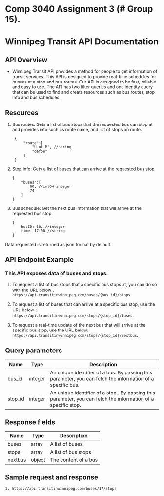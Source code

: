 # Comp 3040 Assignment 3 (# Group 15).
# Winnipeg Transit API Documentation

## API Overview

* Winnipeg Transit API provides a method for people to get information of transit services. This API is designed to provide real-time schedules for busses at a stop and bus routes. Our API is designed to be fast, reliable and easy to use. The API has two filter queries and one identity query that can be used to find and create resources such as bus routes, stop info and bus schedules.
  
## Resources

1. Bus routes: Gets a list of bus stops that the requested bus can stop at and provides info such as route name, and list of stops on route.
   ```
    {
        "route":[
            "U of M", //string
            "defoe"
        ]
    }
   ```
2. Stop info: Gets a list of buses that can arrive at the requested bus stop.
    ```
    {
        "buses":[
            60, //int64 integer
            74
        ]
    }
    ```
3. Bus schedule: Get the next bus information that will arrive at the requested bus stop.
    ```
    {
        busID: 60, //integer
        time: 17:00 //string
    }
    ```
Data requested is returned as json format by default.


## API Endpoint Example

### This API exposes data of buses and stops.
1. To request a list of bus stops that a specific bus stops at, you can do so with the URL below： 
```https://api.transitinwinnipeg.com/buses/{bus_id}/stops``` 

2. To request a list of buses that can arrive at a specific bus stop, use the URL below：   
```https://api.transitinwinnipeg.com/stops/{stop_id}/buses```.

1. To request a real-time update of the next bus that will arrive at the specific bus stop, use the URL below: ```https://api.transitinwinnipeg.com/stops/{stop_id}/nextbus```.

## Query parameters
| Name |Type| Description |
| --- | ---|----------- |
| bus_id| integer| An unique identifier of a bus. By passing this parameter, you can fetch the information of a specific bus.
| stop_id | integer| An unique identifier of a stop.. By passing this parameter, you can fetch the information of a specific stop.

## Response fields
| Name |Type| Description |
| --- | ---|----------- |
| buses| array | A list of buses. 
| stops | array |  A list of bus stops
| nextbus | object | The content of a bus

## Sample request and response

```
1. https://api.transitinwinnipeg.com/buses/17/stops


```


